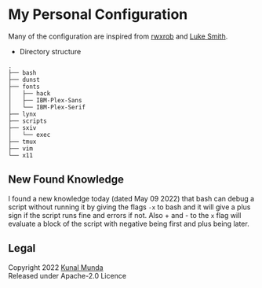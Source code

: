 My Personal Configuration
==========================

Many of the configuration are inspired from [rwxrob](https://github.com/rwxrob) and [Luke Smith](https://github.com/Lukesmithxyz).

- Directory structure

```
.
├── bash
├── dunst
├── fonts
│   ├── hack
│   ├── IBM-Plex-Sans
│   └── IBM-Plex-Serif
├── lynx
├── scripts
├── sxiv
│   └── exec
├── tmux
├── vim
└── x11
```

New Found Knowledge
-------------------

I found a new knowledge today (dated May 09 2022) that bash can debug a script without running it by giving the flags `-x` to bash and it will give a plus sign if the script runs fine and errors if not.
Also + and - to the `x` flag will evaluate a block of the script with negative being first and plus being later.

Legal
-----

Copyright 2022 [Kunal Munda](https://github.com/ryukamish) <br>
Released under Apache-2.0 Licence
